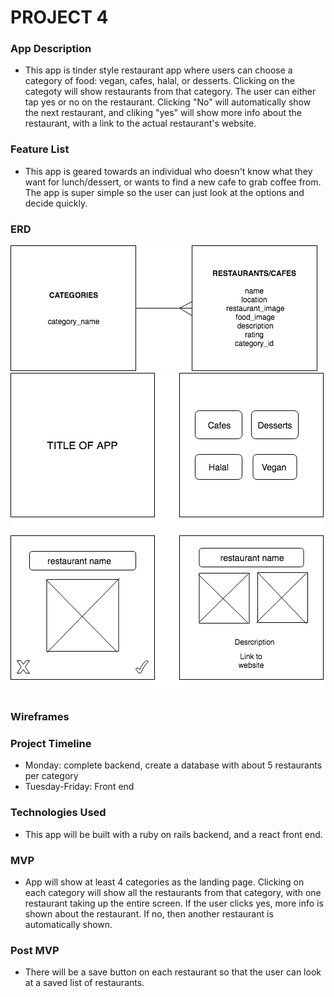 # PROJECT 4

### App Description
- This app is tinder style restaurant app where users can choose a category of food: vegan, cafes, halal, or desserts. Clicking on the categoty will show restaurants from that category. The user can either tap yes or no on the restaurant. Clicking "No" will automatically show the next restaurant, and cliking "yes" will show more info about the restaurant, with a link to the actual restaurant's website. 

### Feature List
- This app is geared towards an individual who doesn't know what they want for lunch/dessert, or wants to find a new cafe to grab coffee from. The app is super simple so the user can just look at the options and decide quickly.

### ERD
![](readme-images/p4-ERD.png)
![](readme-images/wireframes.png)

### Wireframes

### Project Timeline
- Monday: complete backend, create a database with about 5 restaurants per category
- Tuesday-Friday: Front end  

### Technologies Used
- This app will be built with a ruby on rails backend, and a react front end. 

### MVP
- App will show at least 4 categories as the landing page. Clicking on each category will show all the restaurants from that category, with one restaurant taking up the entire screen. If the user clicks yes, more info is shown about the restaurant. If no, then another restaurant is automatically shown.

### Post MVP
- There will be a save button on each restaurant so that the user can look at a saved list of restaurants. 




